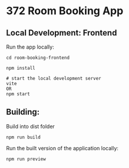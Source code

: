 # 372 Room Booking App

## Local Development: Frontend
Run the app locally:
```
cd room-booking-frontend

npm install

# start the local development server
vite 
OR
npm start
```

## Building:

Build into dist folder
```
npm run build 
```

Run the built version of the application locally:
```
npm run preview
```


